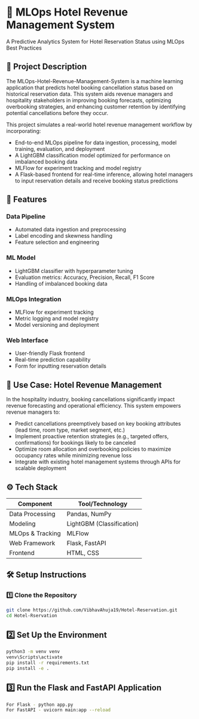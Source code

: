# 🏨 MLOps Hotel Revenue Management System

A Predictive Analytics System for Hotel Reservation Status using MLOps Best Practices



## 📖 Project Description

The MLOps-Hotel-Revenue-Management-System is a machine learning application that predicts hotel booking cancellation status based on historical reservation data. This system aids revenue managers and hospitality stakeholders in improving booking forecasts, optimizing overbooking strategies, and enhancing customer retention by identifying potential cancellations before they occur.

This project simulates a real-world hotel revenue management workflow by incorporating:

- End-to-end MLOps pipeline for data ingestion, processing, model training, evaluation, and deployment
- A LightGBM classification model optimized for performance on imbalanced booking data
- MLFlow for experiment tracking and model registry
- A Flask-based frontend for real-time inference, allowing hotel managers to input reservation details and receive booking status predictions

## 🚀 Features

### Data Pipeline
- Automated data ingestion and preprocessing
- Label encoding and skewness handling
- Feature selection and engineering

### ML Model
- LightGBM classifier with hyperparameter tuning
- Evaluation metrics: Accuracy, Precision, Recall, F1 Score
- Handling of imbalanced booking data

### MLOps Integration
- MLFlow for experiment tracking
- Metric logging and model registry
- Model versioning and deployment

### Web Interface
- User-friendly Flask frontend
- Real-time prediction capability
- Form for inputting reservation details

## 🧩 Use Case: Hotel Revenue Management

In the hospitality industry, booking cancellations significantly impact revenue forecasting and operational efficiency. This system empowers revenue managers to:

- Predict cancellations preemptively based on key booking attributes (lead time, room type, market segment, etc.)
- Implement proactive retention strategies (e.g., targeted offers, confirmations) for bookings likely to be canceled
- Optimize room allocation and overbooking policies to maximize occupancy rates while minimizing revenue loss
- Integrate with existing hotel management systems through APIs for scalable deployment

## ⚙️ Tech Stack

| Component          | Tool/Technology       |
|--------------------|-----------------------|
| Data Processing    | Pandas, NumPy         |
| Modeling           | LightGBM (Classification) |
| MLOps & Tracking   | MLFlow                |
| Web Framework      | Flask, FastAPI               |
| Frontend           | HTML, CSS             |

## 🛠️ Setup Instructions

### 1️⃣ Clone the Repository
```bash
git clone https://github.com/VibhavAhuja19/Hotel-Reservation.git
cd Hotel-Rservation
```

## 2️⃣ Set Up the Environment
```bash
python3 -m venv venv
venv\Scripts\activate
pip install -r requirements.txt
pip install -e .
```

## 3️⃣ Run the Flask and FastAPI Application
```bash
For Flask - python app.py
For FastAPI - uvicorn main:app --reload
``` 

